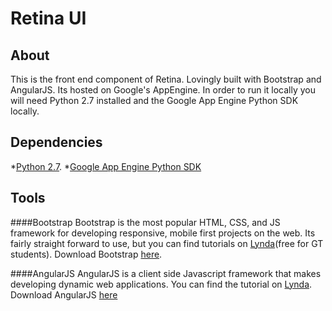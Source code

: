 Retina UI
=========

About
-----
This is the front end component of Retina. Lovingly built with Bootstrap and AngularJS. Its hosted on Google's AppEngine. In order to run it locally you will need Python 2.7 installed and the Google App Engine Python SDK locally.

Dependencies
------------
*[Python 2.7](https://www.python.org/download/releases/2.7/).
*[Google App Engine Python SDK](https://cloud.google.com/appengine/downloads#Google_App_Engine_SDK_for_Python)

Tools
-----

####Bootstrap
Bootstrap is the most popular HTML, CSS, and JS framework for developing responsive, mobile first projects on the web. Its fairly straight forward to use, but you can find tutorials on [Lynda](http://www.lynda.com/Bootstrap-tutorials/Up-Running-Bootstrap-3/133339-2.html)(free for GT students). Download Bootstrap [here](http://getbootstrap.com/).

####AngularJS
AngularJS is a client side Javascript framework that makes developing dynamic web applications. You can find the tutorial on [Lynda](http://www.lynda.com/AngularJS-tutorials/Up-Running-AngularJS/154414-2.html?srchtrk=index:1%0Alinktypeid:2%0Aq:angularjs%0Apage:1%0As:relevance%0Asa:true%0Aproducttypeid:2). Download AngularJS [here](https://angularjs.org/)
